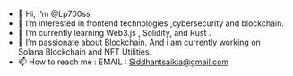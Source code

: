 - 👋 Hi, I’m @Lp700ss
- 👀 I’m interested in frontend technologies ,cybersecurity and blockchain.
- 🌱 I’m currently learning Web3.js , Solidity, and Rust .
- 💞️ I’m passionate about Blockchain. And i am currently working on Solana Blockchain and NFT Utilities.
- 📫 How to reach me : EMAIL : Siddhantsaikia@gmail.com

<!---
Lp700ss/Lp700ss is a ✨ special ✨ repository because its `README.md` (this file) appears on your GitHub profile.
You can click the Preview link to take a look at your changes.
--->
